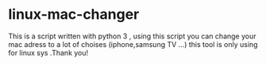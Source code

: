 # linux-mac-changer
This is a script written with python 3 , using this script you can change your mac adress to a lot of choises (iphone,samsung TV ...) this tool is only using for linux sys .Thank you!

